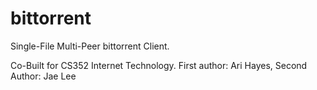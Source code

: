 # bittorrent
Single-File Multi-Peer bittorrent Client. 

Co-Built for CS352 Internet Technology. First author: Ari Hayes, Second Author: Jae Lee
